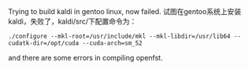 Trying to build kaldi in gentoo linux, now failed.
试图在gentoo系统上安装kaldi，失败了，kaldi/src/下配置命令为：

```
./configure --mkl-root=/usr/include/mkl --mkl-libdir=/usr/lib64 --cudatk-dir=/opt/cuda --cuda-arch=sm_52
```

and there are some errors in compiling openfst.
